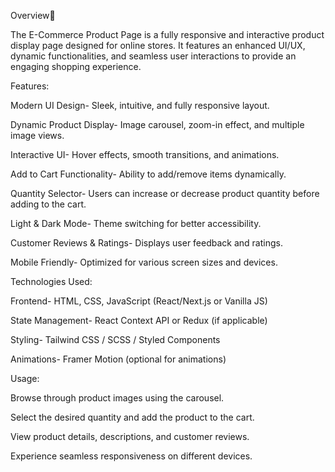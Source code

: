 

Overview📖

The E-Commerce Product Page is a fully responsive and interactive product display page designed for online stores. It features an enhanced UI/UX, dynamic functionalities, and seamless user interactions to provide an engaging shopping experience.

Features: 

Modern UI Design- Sleek, intuitive, and fully responsive layout.

Dynamic Product Display- Image carousel, zoom-in effect, and multiple image views.

Interactive UI- Hover effects, smooth transitions, and animations.

Add to Cart Functionality- Ability to add/remove items dynamically.

Quantity Selector- Users can increase or decrease product quantity before adding to the cart.

Light & Dark Mode- Theme switching for better accessibility.

Customer Reviews & Ratings- Displays user feedback and ratings.

Mobile Friendly- Optimized for various screen sizes and devices.

Technologies Used: 

Frontend- HTML, CSS, JavaScript (React/Next.js or Vanilla JS)

State Management- React Context API or Redux (if applicable)

Styling- Tailwind CSS / SCSS / Styled Components

Animations- Framer Motion (optional for animations)

Usage:

Browse through product images using the carousel.

Select the desired quantity and add the product to the cart.

View product details, descriptions, and customer reviews.

Experience seamless responsiveness on different devices.
